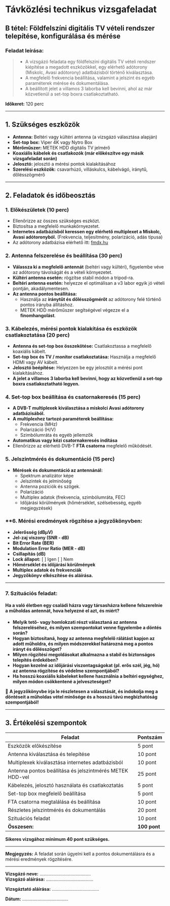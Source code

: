 # Távközlési technikus vizsgafeladat

## **B tétel:** Földfelszíni digitális TV vételi rendszer telepítése, konfigurálása és mérése

### **Feladat leírása:**    
> - A vizsgázó feladata egy földfelszíni digitális TV vételi rendszer kiépítése a megadott eszközökkel, egy elérhető adótorony (Miskolc, Avasi adótorony) adatbázisból történő kiválasztása.   
> - A megfelelő frekvencia beállítása, valamint a jelszint és egyéb paraméterek mérése és dokumentálása.   
> - A beállított jelet a villamos 3 laborba kell bevinni, ahol az már közvetlenül a set-top boxra csatlakoztatható.   

**Időkeret:** 120 perc  

---

## **1. Szükséges eszközök**
- **Antenna:** Beltéri vagy kültéri antenna (a vizsgázó választása alapján)
- **Set-top box:** Viper 4K vagy Nytro Box
- **Mérőműszer:** METEK HDD digitális TV jelmérő
- **Koaxiális kábelek és csatlakozók (már előkészítve egy másik vizsgafeladat során)**
- **Jelosztó:** jelosztó a mérési pontok kialakításához
- **Szerelési eszközök:** csavarhúzó, villáskulcs, kábelvágó, iránytű, dőlésszögmérő

---

## **2. Feladatok és időbeosztás**

### **1. Előkészületek (10 perc)**
- Ellenőrizze az összes szükséges eszközt.
- Biztosítsa a megfelelő munkakörnyezetet.
- **Internetes adatbázisból keressen egy elérhető multiplexet a Miskolc, Avasi adótoronyból.** (Frekvencia, teljesítmény, polarizáció, adás típusa)
- Az adótorony adatbázisa elérhető itt: [fmdx.hu](https://www.fmdx.hu/transmitters-hng-avas.htm)

### **2. Antenna felszerelése és beállítása (30 perc)**
- **Válassza ki a megfelelő antennát** (beltéri vagy kültéri), figyelembe véve az adótorony távolságát és a vételi környezetet.
- **Kültéri antenna esetén:** rögzítse stabil módon a tripod-ra.
- **Beltéri antenna esetén:** helyezze el optimálisan a v3 labor egyik jó vételi pontján, akadálymentesen.
- **Az antenna pontos beállítása:**
  - Használja az **iránytűt és dőlésszögmérőt** az adótorony felé történő pontos irányba állításhoz.
  - METEK HDD mérőműszer segítségével végezze el a **finomhangolást**.

### **3. Kábelezés, mérési pontok kialakítása és eszközök csatlakoztatása (20 perc)**
- **Antenna és set-top box összekötése:** Csatlakoztassa a megfelelő koaxiális kábelt.
- **Set-top box és TV / monitor csatlakoztatása:** Használja a megfelelő HDMI vagy AV kábelt.
- **Jelosztó beépítése:** Helyezzen be egy jelosztót a mérési pont kialakításához.
- **A jelet a villamos 3 laborba kell bevinni, hogy az közvetlenül a set-top boxra csatlakoztatható legyen.**

### **4. Set-top box beállítása és csatornakeresés (15 perc)**
- **A DVB-T multiplexek kiválasztása a miskolci Avasi adótorony adatbázisából.**
- **A multiplexhez tartozó paraméterek beállítása:**
  - Frekvencia (MHz)
  - Polarizáció (H/V)
  - Szimbólumráta és egyéb jellemzők
- **Automatikus vagy kézi csatornakeresés indítása**
- Ellenőrizze az elérhető DVB-T **FTA csatorna** megfelelő működését.

### **5. Jelszintmérés és dokumentáció (15 perc)**
- **Mérések és dokumentáció az antennánál:**
  - Spektrum analizátor képe
  - Jelszintek és jelminőség
  - Antenna pozíciók és szögek.
  - Polarizáció
  - Multiplex adatok (frekvencia, szimbólumráta, FEC)
  - Időjárási körülmények (hőmérséklet, szélsebesség, egyéb megjegyzések)

### **6. Mérési eredmények rögzítése a jegyzőkönyvben:
  - **Jelerősség (dBμV)**
  - **Jel-zaj viszony (SNR - dB)**
  - **Bit Error Rate (BER)**
  - **Modulation Error Ratio (MER - dB)**
  - **Csillapítás (dB)**
  - **Lock állapot:** [ ] Igen [ ] Nem
  - **Hőmérséklet és időjárási körülmények**
  - **Multiplex adatok és frekvenciák**
- **Jegyzőkönyv elkészítése és aláírása.**

--- 

### **7. Szituációs feladat:**

#### Ha a való életben egy családi házra vagy társasházra kellene felszerelnie a műholdas antennát, hova helyezné el azt, és miért?

- **Melyik tető- vagy homlokzati részt választaná az antenna felszereléséhez, és milyen szempontokat venne figyelembe a döntés során?**  
- **Hogyan biztosítaná, hogy az antenna megfelelő rálátást kapjon az adott műholdra, és milyen módszerekkel határozná meg a pontos irányt és dőlésszöget?**  
- **Milyen rögzítési megoldásokat alkalmazna a stabil és biztonságos telepítés érdekében?**  
- **Hogyan kezelné az időjárási viszontagságokat (pl. erős szél, jég, hó) az antenna rögzítése és védelme szempontjából?**  
- **Ha hosszú koaxiális kábeleket kellene használnia a beltéri egységhez, milyen módon csökkentené a jelveszteséget?**  

📌 **A jegyzőkönyvbe írja le részletesen a választását, és indokolja meg a döntéseit a műholdas vétel minősége és a hosszú távú megbízhatóság szempontjából!**

---

## **3. Értékelési szempontok**

| Feladat | Pontszám |
|---------|----------|
| Eszközök előkészítése | 5 pont |
| Antenna kiválasztása és telepítése | 10 pont |
| Multiplexek kiválasztása internetes adatbázisból | 10 pont |
| Antenna pontos beállítása és jelszintmérés METEK HDD-vel | 25 pont |
| Kábelezés, jelosztó használata és csatlakoztatás | 5 pont |
| Set-top box megfelelő beállítása | 5 pont |
| FTA csatorna megtalálása és beállítása | 10 pont |
| Részletes jelszintmérés és dokumentálás  | 20 pont |
| Szituációs feladat  | 10 pont |
| **Összesen:** | **100 pont** |

**Sikeres vizsgához minimum 40 pont szükséges.**   

---

**Megjegyzés:** A feladat során ügyelni kell a pontos dokumentálásra és a mérési eredmények rögzítésére.

---

**Vizsgázó neve:** ........................................  
**Vizsgázó aláírása:** .....................................

**Vizsgáztató aláírása:** .....................................

**Dátum:** ....................................
